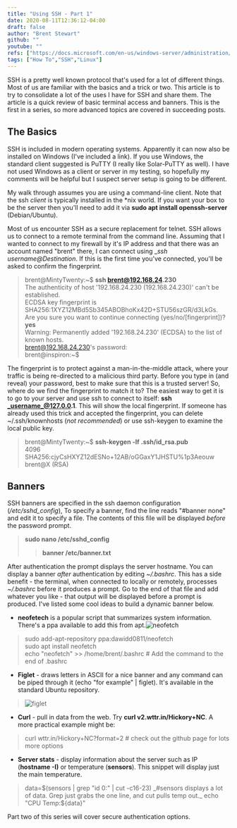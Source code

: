 ```yaml
---
title: "Using SSH - Part 1"
date: 2020-08-11T12:36:12-04:00
draft: false
author: "Brent Stewart"
github: ""
youtube: ""
refs: ["https://docs.microsoft.com/en-us/windows-server/administration/openssh/openssh_install_firstuse","https://www.chiark.greenend.org.uk/~sgtatham/putty/","https://www.solarwinds.com/free-tools/solar-putty", "https://github.com/chubin/wttr.in"]
tags: ["How To","SSH","Linux"]
---
```


SSH is a pretty well known protocol that's used for a lot of different things.  Most of us are familiar with the basics and a trick or two.  This article is to try to consolidate a lot of the uses I have for SSH and share them.  The article is a quick review of basic terminal access and banners.  This is the first in a series, so more advanced topics are covered in succeeding posts.

## The Basics
SSH is included in modern operating systems.  Apparently it can now also be installed on Windows (I've included a link).  If you use Windows, the standard client suggested is PuTTY (I really like Solar-PuTTY as well). I have not used Windows as a client or server in my testing, so hopefully my comments will be helpful but I suspect server setup is going to be different.

My walk through assumes you are using a command-line client.  Note that the ssh _client_ is typically installed in the *nix world.  If you want your box to be the server then you'll need to add it via __sudo apt install openssh-server__ (Debian/Ubuntu).

Most of us encounter SSH as a secure replacement for telnet.  SSH allows us to connect to a remote terminal from the command line.  Assuming that I wanted to connect to my firewall by it's IP address and that there was an account named "brent" there, I can connect using __ssh _username_@_Destination__.  If this is the first time you've connected, you'll be asked to confirm the fingerprint.

> brent@MintyTwenty:~$ __ssh brent@192.168.24.230__  
> The authenticity of host '192.168.24.230 (192.168.24.230)' can't be established.  
> ECDSA key fingerprint is SHA256:1XYZ12MBd5Sb345ABOBhoKx42D+STU56szGR/d3LkGs.  
> Are you sure you want to continue connecting (yes/no/[fingerprint])? __yes__  
> Warning: Permanently added '192.168.24.230' (ECDSA) to the list of known hosts.  
> brent@192.168.24.230's password:  
> brent@inspiron:~$  

The fingerprint is to protect against a man-in-the-middle attack, where your traffic is being re-directed to a malicious third party.  Before you type in (and reveal) your password, best to make sure that this is a trusted server!  So, where do we find the fingerprint to match it to?  The easiest way to get it is to go to your server and use ssh to connect to itself: __ssh _username_@127.0.0.1__.  This will show the local fingerprint.  If someone has already used this trick and accepted the fingerprint, you can delete ~/.ssh/knownhosts (_not recommended_) or use ssh-keygen to examine the local public key.

> brent@MintyTwenty:~$ __ssh-keygen -lf .ssh/id_rsa.pub__  
> 4096 SHA256:cjyCsHXYZ12dESNo+12AB/oGGaxY1JHSTU%1p3Aeouw brent@X (RSA)


## Banners

SSH banners are specified in the ssh daemon configuration (_/etc/sshd\_config_),  To specify a banner, find the line reads "#banner none" and edit it to specify a file.  The contents of this file will be displayed _before_ the password prompt.
> __sudo nano /etc/sshd_config__  
>> __banner /etc/banner.txt__

After authentication the prompt displays the server hostname.  You can display a banner _after_ authentication by editing _~/.bashrc_.  This has a side benefit - the terminal, when connected to locally or remotely, processes _~/.bashrc_ before it produces a prompt.  Go to the end of that file and add whatever you like - that output will be displayed before a prompt is produced.  I've listed some cool ideas to build a dynamic banner below.

* __neofetech__ is a popular script that summarizes system information.  There's a ppa available to add this from apt.![neofetch](/neofetch.png#floatright)
> sudo add-apt-repository ppa:dawidd0811/neofetch  
> sudo apt install neofetch  
> echo "neofetch" >> /home/brent/.bashrc            # Add the command to the end of .bashrc  

* __Figlet__ - draws letters in ASCII for a nice banner and any command can be piped through it (echo "for example" | figlet).  It's available in the standard Ubuntu repository.
> ![figlet](/figlet.png#floatright)

* __Curl__ - pull in data from the web.  Try __curl v2.wttr.in/Hickory+NC__.  A more practical example might be:
> curl wttr.in/Hickory+NC?format=2                  # check out the github page for lots more options

* __Server stats__ - display information about the server such as IP (__hostname -I)__ or temperature (__sensors__).  This snippet will display just the main temperature.
> data=$(sensors | grep "id 0:" | cut -c16-23)      _#sensors displays a lot of data. Grep just grabs the one line, and cut pulls temp out._  
> echo "CPU Temp:${data}"  

Part two of this series will cover secure authentication options.